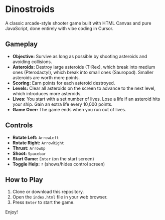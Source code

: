 # Dinostroids

A classic arcade-style shooter game built with HTML Canvas and pure JavaScript, done entirely with vibe coding in Cursor.

## Gameplay

*   **Objective:** Survive as long as possible by shooting asteroids and avoiding collisions.
*   **Asteroids:** Destroy large asteroids (T-Rex), which break into medium ones (Pterodactyl), which break into small ones (Sauropod). Smaller asteroids are worth more points.
*   **Scoring:** Earn points for each asteroid destroyed.
*   **Levels:** Clear all asteroids on the screen to advance to the next level, which introduces more asteroids.
*   **Lives:** You start with a set number of lives. Lose a life if an asteroid hits your ship. Gain an extra life every 10,000 points.
*   **Game Over:** The game ends when you run out of lives.

## Controls

*   **Rotate Left:** `ArrowLeft`
*   **Rotate Right:** `ArrowRight`
*   **Thrust:** `ArrowUp`
*   **Shoot:** `Spacebar`
*   **Start Game:** `Enter` (on the start screen)
*   **Toggle Help:** `?` (shows/hides control screen)

## How to Play

1.  Clone or download this repository.
2.  Open the `index.html` file in your web browser.
3.  Press `Enter` to start the game.

Enjoy! 